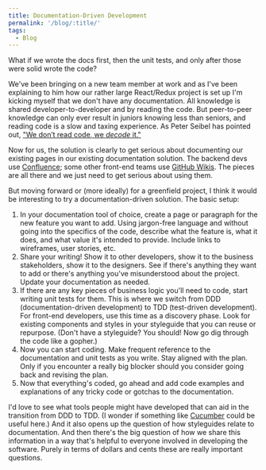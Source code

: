 ```yaml
---
title: Documentation-Driven Development
permalink: '/blog/:title/'
tags:
  - Blog
---
```


What if we wrote the docs first, then the unit tests, and only after those were solid wrote the code?

We've been bringing on a new team member at work and as I've been explaining to him how our rather large React/Redux project is set up I'm kicking myself that we don't have any documentation. All knowledge is shared developer-to-developer and by reading the code. But peer-to-peer knowledge can only ever result in juniors knowing less than seniors, and reading code is a slow and taxing experience. As Peter Seibel has pointed out, ["We don’t read code, we *decode*&nbsp;it."](http://www.gigamonkeys.com/code-reading/)

Now for us, the solution is clearly to get serious about documenting our existing pages in our existing documentation solution. The backend devs use [Confluence](https://www.atlassian.com/software/confluence); some other front-end teams use [GitHub Wikis](https://help.github.com/articles/about-github-wikis/). The pieces are all there and we just need to get serious about using them.

But moving forward or (more ideally) for a greenfield project, I think it would be interesting to try a documentation-driven solution. The basic setup:

1. In your documentation tool of choice, create a page or paragraph for the new feature you want to add. Using jargon-free language and without going into the specifics of the code, describe what the feature is, what it does, and what value it's intended to provide. Include links to wireframes, user stories, etc.
2. Share your writing! Show it to other developers, show it to the business stakeholders, show it to the designers. See if there's anything they want to add or there's anything you've misunderstood about the project. Update your documentation as needed.
3. If there are any key pieces of business logic you'll need to code, start writing unit tests for them. This is where we switch from DDD (documentation-driven development) to TDD (test-driven development). For front-end developers, use this time as a discovery phase. Look for existing components and styles in your styleguide that you can reuse or repurpose. (Don't have a styleguide? You should! Now go dig through the code like a gopher.)
4. Now you can start coding. Make frequent reference to the documentation and unit tests as you write. Stay aligned with the plan. Only if you encounter a really big blocker should you consider going back and revising the plan.&nbsp;
5. Now that everything's coded, go ahead and add code examples and explanations of any tricky code or gotchas to the documentation.

I'd love to see what tools people might have developed that can aid in the transition from DDD to TDD. (I wonder if something like [Cucumber](https://cucumber.io/)&nbsp;could be useful here.) And it also opens up the question of how styleguides relate to documentation. And then there's the big question of how we share this information in a way that's helpful to everyone involved in developing the software. Purely in terms of dollars and cents these are really important questions.